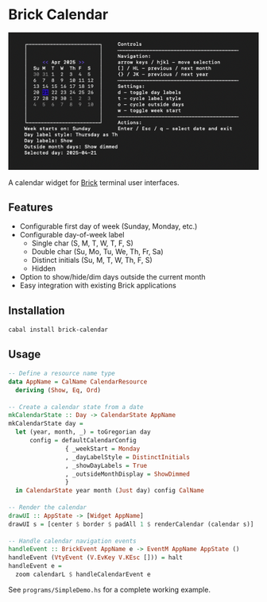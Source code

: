 # Brick Calendar

![A screenshot of the brick calendar widget](./docs/image.png)

A calendar widget for [Brick](https://github.com/jtdaugherty/brick) terminal user interfaces.

## Features

- Configurable first day of week (Sunday, Monday, etc.)
- Configurable day-of-week label
  - Single char (S, M, T, W, T, F, S)
  - Double char (Su, Mo, Tu, We, Th, Fr, Sa)
  - Distinct initials (Su, M, T, W, Th, F, S)
  - Hidden
- Option to show/hide/dim days outside the current month
- Easy integration with existing Brick applications

## Installation

```
cabal install brick-calendar
```

## Usage

```haskell
-- Define a resource name type
data AppName = CalName CalendarResource
  deriving (Show, Eq, Ord)

-- Create a calendar state from a date
mkCalendarState :: Day -> CalendarState AppName
mkCalendarState day = 
  let (year, month, _) = toGregorian day
      config = defaultCalendarConfig
                { _weekStart = Monday
                , _dayLabelStyle = DistinctInitials
                , _showDayLabels = True
                , _outsideMonthDisplay = ShowDimmed
                }
  in CalendarState year month (Just day) config CalName

-- Render the calendar
drawUI :: AppState -> [Widget AppName]
drawUI s = [center $ border $ padAll 1 $ renderCalendar (calendar s)]

-- Handle calendar navigation events
handleEvent :: BrickEvent AppName e -> EventM AppName AppState ()
handleEvent (VtyEvent (V.EvKey V.KEsc [])) = halt
handleEvent e = 
  zoom calendarL $ handleCalendarEvent e
```

See `programs/SimpleDemo.hs` for a complete working example.
